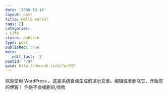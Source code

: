 ```yaml
---
date: '2009-10-14'
layout: post
title: Hello world！
tags: []
categories:
- Life
status: publish
type: post
published: true
meta:
  _edit_last: '1'
postid: '747'
guid: http://dourok.info/?p=747
---
```

欢迎使用 WordPress
。这是系统自动生成的演示文章。编辑或者删除它，开始您的博客！
你是不会被删的,哈哈
